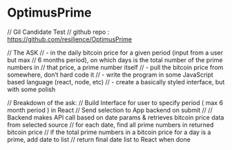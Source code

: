 # OptimusPrime

// Gil Candidate Test
// github repo : https://github.com/resilience/OptimusPrime

// The ASK
// - in the daily bitcoin price for a given period (input from a user but max
//   6 months period), on which days is the total number of the prime numbers in
//   that price, a prime number itself
// - pull the bitcoin price from somewhere, don’t hard code it
// - write the program in some JavaScript based language (react, node, etc)
// - create a basically styled interface, but with some polish

// Breakdown of the ask:
// Build Interface for user to specify period  ( max 6 month period ) in React
// Send selection to App backend on submit
//
// Backend makes API call based on date params & retrieves bitcoin price data from selected source
// for each date, find all prime numbers in returned bitcoin price
// if the total prime numbers in a bitcoin price for a day is a prime, add date to list
// return final date list to React when done
